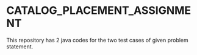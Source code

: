 # CATALOG_PLACEMENT_ASSIGNMENT
This repository has 2 java codes for the two test cases of given problem statement.
